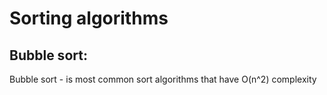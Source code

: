 # Sorting algorithms

## Bubble sort:
Bubble sort - is most common sort algorithms that have O(n^2) complexity
